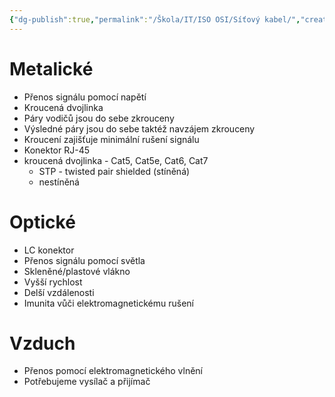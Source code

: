 ```yaml
---
{"dg-publish":true,"permalink":"/Škola/IT/ISO OSI/Síťový kabel/","created":"1980-01-01T00:00:00.000+01:00","updated":"2024-03-18T08:54:52.149+01:00"}
---
```


# Metalické
- Přenos signálu pomocí napětí
- Kroucená dvojlinka
- Páry vodičů jsou do sebe zkrouceny
- Výsledné páry jsou do sebe taktéž navzájem zkrouceny
 - Kroucení zajišťuje minimální rušení signálu
 - Konektor RJ-45  
- kroucená dvojlinka - Cat5, Cat5e, Cat6, Cat7
	- STP - twisted pair shielded (stíněná) 
	- nestíněná
# Optické
- LC konektor
- Přenos signálu pomocí světla
- Skleněné/plastové vlákno
- Vyšší rychlost
- Delší vzdálenosti
- Imunita vůči elektromagnetickému rušení
# Vzduch
- Přenos pomocí elektromagnetického vlnění
- Potřebujeme vysílač a přijímač

